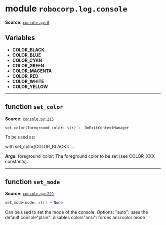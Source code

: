 <!-- markdownlint-disable -->

# module `robocorp.log.console`

**Source:** [`console.py:0`](https://github.com/robocorp/robo/tree/master/log/src/robocorp/log/console.py#L0)

## Variables

- **COLOR_BLACK**
- **COLOR_BLUE**
- **COLOR_CYAN**
- **COLOR_GREEN**
- **COLOR_MAGENTA**
- **COLOR_RED**
- **COLOR_WHITE**
- **COLOR_YELLOW**

______________________________________________________________________

## function `set_color`

**Source:** [`console.py:215`](https://github.com/robocorp/robo/tree/master/log/src/robocorp/log/console.py#L215)

```python
set_color(foreground_color: str) → _OnExitContextManager
```

To be used as:

with set_color(COLOR_BLACK): ...

**Args:**
foreground_color: The foreground color to be set (see COLOR_XXX constants).

______________________________________________________________________

## function `set_mode`

**Source:** [`console.py:229`](https://github.com/robocorp/robo/tree/master/log/src/robocorp/log/console.py#L229)

```python
set_mode(mode: str) → None
```

Can be used to set the mode of the console. Options: "auto": uses the default console"plain": disables colors"ansi": forces ansi color mode
